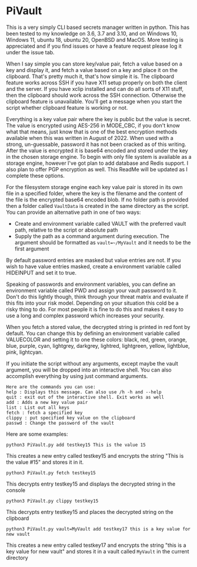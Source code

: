 # PiVault
This is a very simply CLI based secrets manager written in python. This has been tested to my knowledge on 3.6, 3.7 and 3.10, and on Windows 10, Windows 11, ubuntu 18, ubuntu 20, OpenBSD and MacOS. More testing is appreciated and if you find issues or have a feature request please log it under the issue tab.

When I say simple you can store key/value pair, fetch a value based on a key and display it, and fetch a value based on a key and place it on the clipboard. That's pretty much it, that's how simple it is. The clipboard feature works across SSH if you have X11 setup properly on both the client and the server. If you have xclip installed and can do all sorts of X11 stuff, then the clipboard should work across the SSH connection. Otherwise the clipboard feature is unavailable. You'll get a message when you start the script whether clipboard feature is working or not. 

Everything is a key value pair where the key is public but the value is secret. The value is encrypted using AES-256 in MODE_CBC, if you don't know what that means, just know that is one of the best encryption methods available when this was written in August of 2022. When used with a strong, un-guessable, password it has not been cracked as of this writing.  After the value is encrypted it is base64 encoded and stored under the key in the chosen storage engine. To begin with only file system is available as a storage engine, however I've got plan to add database and Redis support. I also plan to offer PGP encryption as well. This ReadMe will be updated as I complete these options. 

For the filesystem storage engine each key value pair is stored in its own file in a specified folder, where the key is the filename and the content of the file is the encrypted base64 encoded blob. If no folder path is provided then a folder called `VaultData` is created in the same directory as the script. You can provide an alternative path in one of two ways:

- Create and environment variable called VAULT with the preferred vault path, relative to the script or absolute path
- Supply the path as a command argument during execution. The argument should be formatted as `vault=~/MyVault` and it needs to be the first argument

By default password entries are masked but value entries are not. If you wish to have value entries masked, create a environment variable called HIDEINPUT and set it to true.

Speaking of passwords and environment variables, you can define an environment variable called PWD and assign your vault password to it. Don't do this lightly though, think through your threat matrix and evaluate if this fits into your risk model. Depending on your situation this cold be a risky thing to do. For most people it is fine to do this and makes it easy to use a long and complex password which increases your security.

When you fetch a stored value, the decrypted string is printed in red font by default. You can change this by defining an environment variable called VALUECOLOR and setting it to one these colors: black, red, green, orange, blue, purple, cyan, lightgrey, darkgrey, lightred, lightgreen, yellow, lightblue, pink, lightcyan.

If you initiate the script without any arguments, except maybe the vault argument, you will be dropped into an interactive shell. You can also accomplish everything by using just command arguments. 

```
Here are the commands you can use:
help : Displays this message. Can also use /h -h and --help
quit : exit out of the interactive shell. Exit works as well
add : Adds a new key value pair
list : List out all keys
fetch : fetch a specified key
clippy : put specified key value on the clipboard
passwd : Change the password of the vault
```

Here are some examples:

```
python3 PiVault.py add testkey15 This is the value 15
```

This creates a new entry called testkey15 and encrypts the string "This is the value #15" and stores it in it. 

```
python3 PiVault.py fetch testkey15
```

This decrypts entry testkey15 and displays the decrypted string in the console

```
python3 PiVault.py clippy testkey15
```

This decrypts entry testkey15 and places the decrypted string on the clipboard

```
python3 PiVault.py vault=MyVault add testkey17 this is a key value for new vault
```

This creates a new entry called testkey17 and encrypts the string "this is a key value for new vault" and stores it in a vault called `MyVault` in the current directory
